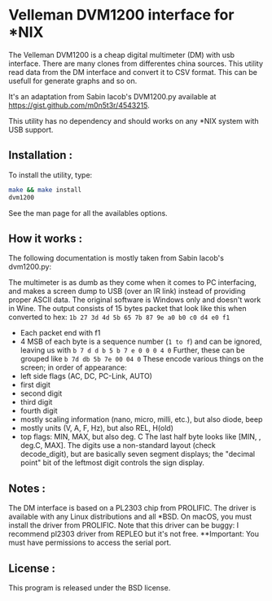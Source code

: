 # Velleman DVM1200 interface for *NIX

The Velleman DVM1200 is a cheap digital multimeter (DM) with usb interface. There are many clones from differentes china sources. This utility read data from the DM interface and convert it to CSV format. This can be usefull for generate graphs and so on.

It's an adaptation from Sabin Iacob's DVM1200.py available at https://gist.github.com/m0n5t3r/4543215. 

This utility has no dependency and should works on any *NIX system with USB support.

## Installation : 
To install the utility, type:
```sh
make && make install
dvm1200
```
See the man page for all the availables options.

## How it works :
The following documentation is mostly taken from Sabin Iacob's dvm1200.py:

The multimeter is as dumb as they come when it comes to PC interfacing, and makes a screen dump to USB (over an IR link) instead of providing proper ASCII data. The original software is Windows only and doesn't work in Wine.
The output consists of 15 bytes packet that look like this when converted to 
hex: `1b 27 3d 4d 5b 65 7b 87 9e a0 b0 c0 d4 e0 f1`
* Each packet end with f1
* 4 MSB of each byte is a sequence number (`1 to f`) and can be ignored, leaving us with
    `b 7 d d b 5 b 7 e 0 0 0 4 0`
Further, these can be grouped like
    `b 7d db 5b 7e 00 04 0`
These encode various things on the screen; in order of appearance:
* left side flags (AC, DC, PC-Link, AUTO)
* first digit
* second digit
* third digit
* fourth digit
* mostly scaling information (nano, micro, milli, etc.), but also diode, beep
* mostly units (V, A, F, Hz), but also REL, H(old)
* top flags: MIN, MAX, but also deg. C
The last half byte looks like [MIN, <no idea>, deg.C, MAX]. The digits use a
non-standard layout (check decode_digit), but are basically seven segment
displays; the "decimal point" bit of the leftmost digit controls the sign display.

## Notes :
The DM interface is based on a PL2303 chip from PROLIFIC. The driver is available with any Linux distributions and all *BSD.  On macOS, you must install the driver from PROLIFIC. Note that this driver can be buggy: I recommend pl2303 driver from REPLEO but it's not free.
**Important: You must have permissions to access the serial port.

## License :
This program is released under the BSD license.
